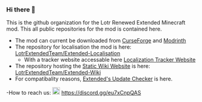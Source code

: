 ### Hi there 👋

<p align="left">
  This is the github organization for the Lotr Renewed Extended Minecraft mod. This all public repositories for the mod is contained here.
</p>

- The mod can current be downloaded from [CurseForge](https://legacy.curseforge.com/minecraft/mc-mods/lotr-renewed-extended) and [Modrinth](https://modrinth.com/mod/lotr-renewed-extended)
- The repository for localisation the mod is here: [LotrExtendedTeam/Extended-Localisation](https://github.com/LotrExtendedTeam/Extended-Localisation)
  - With a tracker website accessable here [Localization Tracker Website](https://lotrextendedteam.github.io/Extended-Localization/)
- The repository hosting the [Static Wiki Website](https://lotrextendedteam.github.io/Extended-Wiki/) is here: [LotrExtendedTeam/Extended-Wiki](https://github.com/LotrExtendedTeam/Extended-Wiki)
- For compatibality reasons, [Extended's Update Checker](https://github.com/maximuslotro/ModUpdateChecker) is here.

-How to reach us:
<img src="https://img.icons8.com/color/48/000000/discord.png" alt="discord" width="20" height="20" /> https://discord.gg/eu7xCnpQAS
